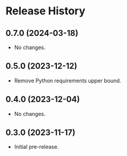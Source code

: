 # Release History

## 0.7.0 (2024-03-18)
* No changes.

## 0.5.0 (2023-12-12)
* Remove Python requirements upper bound.

## 0.4.0 (2023-12-04)
* No changes.

## 0.3.0 (2023-11-17)
* Initial pre-release.
